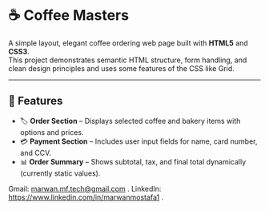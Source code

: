 # ☕ Coffee Masters

A simple layout, elegant coffee ordering web page built with **HTML5** and **CSS3**.  
This project demonstrates semantic HTML structure, form handling, and clean design principles
and uses some features of the CSS like Grid.

---

## 📌 Features

- 🏷️ **Order Section** – Displays selected coffee and bakery items with options and prices.  
- 💳 **Payment Section** – Includes user input fields for name, card number, and CCV.  
- 📊 **Order Summary** – Shows subtotal, tax, and final total dynamically (currently static values).

Gmail: marwan.mf.tech@gmail.com .
LinkedIn: https://www.linkedin.com/in/marwanmostafa1 .
